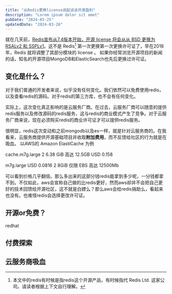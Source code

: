 ```yaml
---
title: "从Redis更换license说起谈谈开源盈利"
description: "Lorem ipsum dolor sit amet"
pubDate: "2024-03-25"
updatedDate: "2024-03-26"
---
```


就在几天前，[Redis宣布从7.4版本开始，开源 license 将会从从 BSD 更换为 RSALv2 和 SSPLv1](https://redis.com/blog/redis-adopts-dual-source-available-licensing/)。这不是 Redis[^1] 第一次更换第一次更换许可证了，早在2018年，Redis 就将调整了其部分模块的 license 。
如果你经常浏览开源项目的新闻的话，知名的开源项目MongoDB和ElasticSearch也先后更换过许可证。

## 变化是什么？

对于我们普通的开发者来说，似乎没有任何变化。我们依然可以免费使用redis，以及查看redis的源码。对于redis的第三方库，也不会有任何变化。

实际上，这次变化真正影响的是云服务厂商。在过去，云服务厂商可以随意的提供redis服务以及修改源码的redis服务，这与redis的商业模式产生了竞争。对于云服务厂商来说，现在必须购买redis的商业许可证才可以提供redis服务。

很明显，redis这次变动和之前mongodb以及es一样，就是针对云服务商的。在我看来，云服务商提供开源基础项目并收取**附加费用**，而不反馈给社区的行为就是在吸血。
以AWS的
Amazon ElastiCache
为例

cache.m7g.large	2	6.38 GiB	高达 12.5GB	USD 0.158

m7g.large	USD 0.0816	2	8GiB	仅限 EBS	高达 12500Mb

可以看到价格几乎翻倍。那么多出来的这部分钱redis能拿到多少呢，一分钱都拿不到。不仅如此，aws会宣称自己做的比redis更好，然而aws却并不会把自己更好的技术回馈给开源社区，这不就是白嫖么？那么aws会给redis捐助么，看起来也没有。也难怪redis会选择更改许可证。


## 开源or免费？

redhat

## 付费探索

## 云服务商吸血

[^1]: 本文中的redis有时候是指redis这个开源产品，有时候指代 Redis Ltd. 这家公司。请读者根据上下文自行理解。